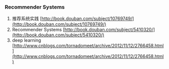 ### Recommender Systems
1. 推荐系统实践 [http://book.douban.com/subject/10769749/](http://book.douban.com/subject/10769749/)
2. Recommender Systems [http://book.douban.com/subject/5410320/](http://book.douban.com/subject/5410320/)
3. deep learning [http://www.cnblogs.com/tornadomeet/archive/2012/11/12/2766458.html](http://www.cnblogs.com/tornadomeet/archive/2012/11/12/2766458.html)
